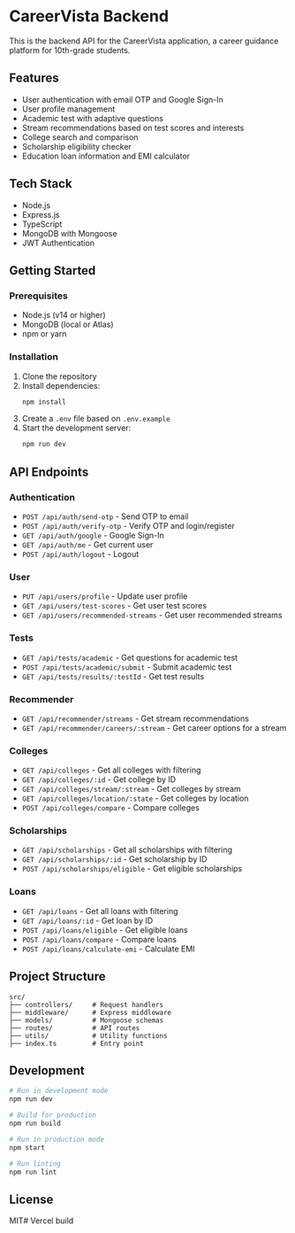 # CareerVista Backend

This is the backend API for the CareerVista application, a career guidance platform for 10th-grade students.

## Features

- User authentication with email OTP and Google Sign-In
- User profile management
- Academic test with adaptive questions
- Stream recommendations based on test scores and interests
- College search and comparison
- Scholarship eligibility checker
- Education loan information and EMI calculator

## Tech Stack

- Node.js
- Express.js
- TypeScript
- MongoDB with Mongoose
- JWT Authentication

## Getting Started

### Prerequisites

- Node.js (v14 or higher)
- MongoDB (local or Atlas)
- npm or yarn

### Installation

1. Clone the repository
2. Install dependencies:
   ```bash
   npm install
   ```
3. Create a `.env` file based on `.env.example`
4. Start the development server:
   ```bash
   npm run dev
   ```

## API Endpoints

### Authentication

- `POST /api/auth/send-otp` - Send OTP to email
- `POST /api/auth/verify-otp` - Verify OTP and login/register
- `GET /api/auth/google` - Google Sign-In
- `GET /api/auth/me` - Get current user
- `POST /api/auth/logout` - Logout

### User

- `PUT /api/users/profile` - Update user profile
- `GET /api/users/test-scores` - Get user test scores
- `GET /api/users/recommended-streams` - Get user recommended streams

### Tests

- `GET /api/tests/academic` - Get questions for academic test
- `POST /api/tests/academic/submit` - Submit academic test
- `GET /api/tests/results/:testId` - Get test results

### Recommender

- `GET /api/recommender/streams` - Get stream recommendations
- `GET /api/recommender/careers/:stream` - Get career options for a stream

### Colleges

- `GET /api/colleges` - Get all colleges with filtering
- `GET /api/colleges/:id` - Get college by ID
- `GET /api/colleges/stream/:stream` - Get colleges by stream
- `GET /api/colleges/location/:state` - Get colleges by location
- `POST /api/colleges/compare` - Compare colleges

### Scholarships

- `GET /api/scholarships` - Get all scholarships with filtering
- `GET /api/scholarships/:id` - Get scholarship by ID
- `POST /api/scholarships/eligible` - Get eligible scholarships

### Loans

- `GET /api/loans` - Get all loans with filtering
- `GET /api/loans/:id` - Get loan by ID
- `POST /api/loans/eligible` - Get eligible loans
- `POST /api/loans/compare` - Compare loans
- `POST /api/loans/calculate-emi` - Calculate EMI

## Project Structure

```
src/
├── controllers/     # Request handlers
├── middleware/      # Express middleware
├── models/          # Mongoose schemas
├── routes/          # API routes
├── utils/           # Utility functions
├── index.ts         # Entry point
```

## Development

```bash
# Run in development mode
npm run dev

# Build for production
npm run build

# Run in production mode
npm start

# Run linting
npm run lint
```

## License

MIT#   V e r c e l   b u i l d  
 